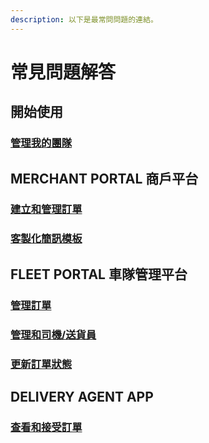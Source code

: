 ```yaml
---
description: 以下是最常問問題的連結。
---
```


# 常見問題解答

## 開始使用

### [管理我的團隊](fleet-portal-ju-dui-guan-li-ping-tai-she-ding/guan-li-wo-de-tuan-dui.md#wen-ti-pai-jie)

## MERCHANT PORTAL 商戶平台

### [建立和管理訂單](merchant-portal-shang-hu-ping-tai/creating-and-managing-orders.md#wen-ti-pai-jie)

### [客製化簡訊模板](merchant-portal-shang-hu-ping-tai/customizing-sms-delivery-notifications.md#wen-ti-pai-jie)

## FLEET PORTAL 車隊管理平台

### [管理訂單](fleet-portal-ju-dui-guan-li-ping-tai/managing-orders.md#wen-ti-pai-jie)

### [管理和司機/送貨員](fleet-portal-ju-dui-guan-li-ping-tai/managing-delivery-agents.md#wen-ti-pai-jie)

### [更新訂單狀態](fleet-portal-ju-dui-guan-li-ping-tai/updating-order-status.md#wen-ti-pai-jie)

## DELIVERY AGENT APP

### [查看和接受訂單](delivery-agent-app/viewing-and-accepting-orders.md#wen-ti-pai-jie)

